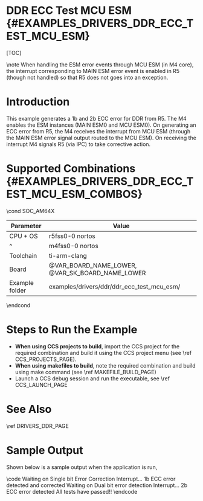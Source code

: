 # DDR ECC Test MCU ESM {#EXAMPLES_DRIVERS_DDR_ECC_TEST_MCU_ESM}

[TOC]

\note When handling the ESM error events through MCU ESM (in M4 core), the interrupt
corresponding to MAIN ESM error event is enabled in R5 (though not handled) so that
R5 does not goes into an exception.

# Introduction

This example generates a 1b and 2b ECC error for DDR from R5. The M4 enables the
ESM instances (MAIN ESM0 and MCU ESM0).
On generating an ECC error from R5, the M4 receives the interrupt from MCU ESM
(through the MAIN ESM error signal output routed to the MCU ESM).
On receiving the interrupt M4 signals R5 (via IPC) to take corrective action.

# Supported Combinations {#EXAMPLES_DRIVERS_DDR_ECC_TEST_MCU_ESM_COMBOS}

\cond SOC_AM64X

 Parameter      | Value
 ---------------|-----------
 CPU + OS       | r5fss0-0 nortos
 ^              | m4fss0-0 nortos
 Toolchain      | ti-arm-clang
 Board          | @VAR_BOARD_NAME_LOWER, @VAR_SK_BOARD_NAME_LOWER
 Example folder | examples/drivers/ddr/ddr_ecc_test_mcu_esm/

\endcond

# Steps to Run the Example

- **When using CCS projects to build**, import the CCS project for the required combination
  and build it using the CCS project menu (see \ref CCS_PROJECTS_PAGE).
- **When using makefiles to build**, note the required combination and build using
  make command (see \ref MAKEFILE_BUILD_PAGE)
- Launch a CCS debug session and run the executable, see \ref CCS_LAUNCH_PAGE

# See Also

\ref DRIVERS_DDR_PAGE

# Sample Output

Shown below is a sample output when the application is run,

\code
Waiting on Single bit Error Correction Interrupt...
1b ECC error detected and corrected
Waiting on Dual bit error detection Interrupt...
2b ECC error detected
All tests have passed!!
\endcode
